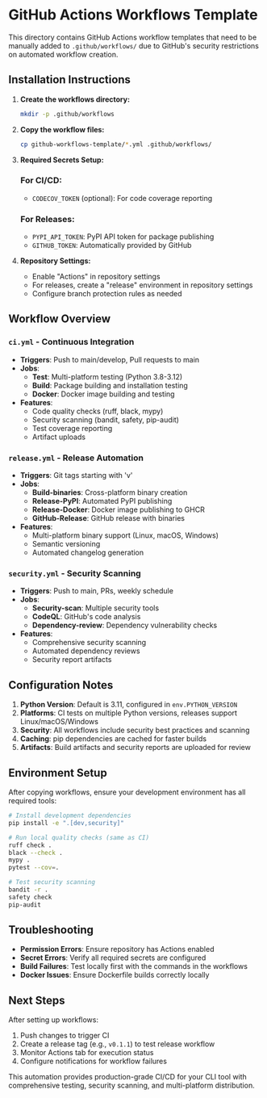 # GitHub Actions Workflows Template

This directory contains GitHub Actions workflow templates that need to be manually added to `.github/workflows/` due to GitHub's security restrictions on automated workflow creation.

## Installation Instructions

1. **Create the workflows directory:**
   ```bash
   mkdir -p .github/workflows
   ```

2. **Copy the workflow files:**
   ```bash
   cp github-workflows-template/*.yml .github/workflows/
   ```

3. **Required Secrets Setup:**

   ### For CI/CD:
   - `CODECOV_TOKEN` (optional): For code coverage reporting
   
   ### For Releases:
   - `PYPI_API_TOKEN`: PyPI API token for package publishing
   - `GITHUB_TOKEN`: Automatically provided by GitHub

4. **Repository Settings:**
   - Enable "Actions" in repository settings
   - For releases, create a "release" environment in repository settings
   - Configure branch protection rules as needed

## Workflow Overview

### `ci.yml` - Continuous Integration
- **Triggers**: Push to main/develop, Pull requests to main
- **Jobs**:
  - **Test**: Multi-platform testing (Python 3.8-3.12)
  - **Build**: Package building and installation testing
  - **Docker**: Docker image building and testing
- **Features**:
  - Code quality checks (ruff, black, mypy)
  - Security scanning (bandit, safety, pip-audit)
  - Test coverage reporting
  - Artifact uploads

### `release.yml` - Release Automation
- **Triggers**: Git tags starting with 'v'
- **Jobs**:
  - **Build-binaries**: Cross-platform binary creation
  - **Release-PyPI**: Automated PyPI publishing
  - **Release-Docker**: Docker image publishing to GHCR
  - **GitHub-Release**: GitHub release with binaries
- **Features**:
  - Multi-platform binary support (Linux, macOS, Windows)
  - Semantic versioning
  - Automated changelog generation

### `security.yml` - Security Scanning
- **Triggers**: Push to main, PRs, weekly schedule
- **Jobs**:
  - **Security-scan**: Multiple security tools
  - **CodeQL**: GitHub's code analysis
  - **Dependency-review**: Dependency vulnerability checks
- **Features**:
  - Comprehensive security scanning
  - Automated dependency reviews
  - Security report artifacts

## Configuration Notes

1. **Python Version**: Default is 3.11, configured in `env.PYTHON_VERSION`
2. **Platforms**: CI tests on multiple Python versions, releases support Linux/macOS/Windows
3. **Security**: All workflows include security best practices and scanning
4. **Caching**: pip dependencies are cached for faster builds
5. **Artifacts**: Build artifacts and security reports are uploaded for review

## Environment Setup

After copying workflows, ensure your development environment has all required tools:

```bash
# Install development dependencies
pip install -e ".[dev,security]"

# Run local quality checks (same as CI)
ruff check .
black --check .
mypy .
pytest --cov=.

# Test security scanning
bandit -r .
safety check
pip-audit
```

## Troubleshooting

- **Permission Errors**: Ensure repository has Actions enabled
- **Secret Errors**: Verify all required secrets are configured
- **Build Failures**: Test locally first with the commands in the workflows
- **Docker Issues**: Ensure Dockerfile builds correctly locally

## Next Steps

After setting up workflows:
1. Push changes to trigger CI
2. Create a release tag (e.g., `v0.1.1`) to test release workflow
3. Monitor Actions tab for execution status
4. Configure notifications for workflow failures

This automation provides production-grade CI/CD for your CLI tool with comprehensive testing, security scanning, and multi-platform distribution.